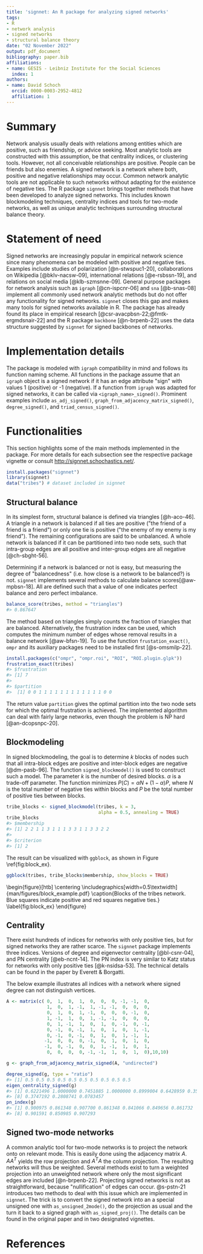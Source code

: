```yaml
---
title: 'signnet: An R package for analyzing signed networks'
tags:
- R
- network analysis
- signed networks
- structural balance theory
date: "02 November 2022"
output: pdf_document
bibliography: paper.bib
affiliations:
- name: GESIS - Leibniz Institute for the Social Sciences
  index: 1
authors:
- name: David Schoch
  orcid: 0000-0003-2952-4812
  affiliation: 1
---
```



# Summary

Network analysis usually deals with relations among entities which are positive,
such as friendship, or advice seeking. Most analytic tools are constructed
with this assumption, be that centrality indices, or clustering tools. However,
not all conceivable relationships are positive. People can be friends but also
enemies. A signed network is a network where both, positive and negative
relationships may occur. Common network analytic tools are not applicable to
such networks without adapting for the existence of negative ties. The R
package `signnet` brings together methods that have been developed to
analyze signed networks. This includes known blockmodeling techniques, centrality
indices and tools for two-mode networks, as well as unique analytic techniques
surrounding structural balance theory. 

# Statement of need

Signed networks are increasingly popular in empirical network science since many
phenomena can be modeled with positive and negative ties. Examples include
studies of polarization [@n-stwspuc1-20], collaborations on Wikipedia
[@bklv-nacsw-09], international relations [@e-rsbssn-19], and relations on
social media [@klb-szmsnne-09]. General purpose packages for network analysis
such as `igraph` [@cn-ispcnr-06] and `sna` [@b-snas-08] implement all commonly
used network analytic methods but do not offer any functionality for signed
networks. `signnet` closes this gap and makes many tools for signed
networks available in R. The package has already found its place in empirical research
[@csr-avacpbsn-22;@fmtk-ergmdsnair-22] and the R package `backbone` [@n-brpenb-22] uses the data 
structure suggested by `signnet` for signed backbones of networks.  

# Implementation details
The package is modeled with `igraph` compatibility in mind and follows its
function naming scheme. All functions in the package assume that an `igraph` object is a
signed network if it has an edge attribute "sign" with values 1 (positive) or -1
(negative). If a function from `igraph` was adapted for signed networks, it can be
called via `<igraph_name>_signed()`. Prominent examples include
`as_adj_signed()`, `graph_from_adjacency_matrix_signed()`, `degree_signed()`,
and `triad_census_signed()`.

# Functionalities

This section highlights some of the main methods implemented in the package. 
For more details for each subsection see the respective package vignette or 
consult <http://signnet.schochastics.net/>.

```R
install.packages("signnet")
library(signnet)
data("tribes") # dataset included in signnet
```

## Structural balance
In its simplest form, structural balance is defined via triangles [@h-aco-46]. A
triangle in a network is balanced if all ties are positive ("the friend of a
friend is a friend") or only one tie is positive ("the enemy of my enemy is my
friend"). The remaining configurations are said to be unbalanced. A whole
network is balanced if it can be partitioned into two node sets, such that
intra-group edges are all positive and inter-group edges are all negative
[@ch-sbght-56]. 

Determining if a network is balanced or not is easy, but measuring the degree of "balancedness" (i.e. how close is a network to be balanced?) is not. `signnet` implements several methods to calculate balance scores[@aw-mpbsn-18]. All are defined such that a value of one indicates perfect balance and zero perfect imbalance. 

```R
balance_score(tribes, method = "triangles")
#> 0.867647
```
The method based on triangles simply counts the fraction of triangles that are balanced.
Alternatively, the frustration index can be used, which computes the minimum number of edges 
whose removal results in a balance network [@aw-bfsn-19]. To use the function `frustation_exact()`, 
`ompr` and its auxiliary packages need to be installed first [@s-omsmilp-22].

```R
install.packages(c("ompr", "ompr.roi", "ROI", "ROI.plugin.glpk"))
frustration_exact(tribes)
#> $frustration
#> [1] 7
#> 
#> $partition
#>  [1] 0 0 1 1 1 1 1 1 1 1 1 1 1 1 0 0
```

The return value `partition` gives the optimal partition into the two node sets for 
which the optimal frustration is achieved. The implemented algorithm can deal with fairly large 
networks, even though the problem is NP hard [@an-dcopsnpc-20].

## Blockmodeling
In signed blockmodeling, the goal is to determine $k$ blocks of nodes such that
all intra-block edges are positive and inter-block edges are negative
[@dm-pasb-96]. The function `signed_blockmodel()` is used to construct such a
model. The parameter $k$ is the number of desired blocks. $\alpha$ is a trade-off
parameter. The function minimizes $P(C)=\alpha N+(1-\alpha)P$, where $N$ is the
total number of negative ties within blocks and $P$ be the total number of
positive ties between blocks. 

```R
tribe_blocks <- signed_blockmodel(tribes, k = 3, 
                                  alpha = 0.5, annealing = TRUE)
tribe_blocks
#> $membership
#> [1] 2 2 1 1 3 1 1 1 3 3 1 1 3 3 2 2
#> 
#> $criterion
#> [1] 2
```

The result can be visualized with `ggblock`, as shown in Figure \ref{fig:block_ex}.
```R
ggblock(tribes, tribe_blocks$membership, show_blocks = TRUE)
```
\begin{figure}[htb]
  \centering
  \includegraphics[width=0.5\textwidth]{man/figures/block_example.pdf}
  \caption{Blocks of the tribes network. Blue squares indicate positive and red
  squares negative ties.}
  \label{fig:block_ex}
\end{figure}

## Centrality
There exist hundreds of indices for networks with only positive ties, but for signed
networks they are rather scarce. The `signnet` package implements three indices.
Versions of degree and eigenvector centrality [@bl-csnr-04], and PN centrality [@eb-ncnt-14].
The PN index is very similar to Katz status for networks with only positive ties
[@k-nsidsa-53]. The technical details can be found in the paper by Everett &
Borgatti.

The below example illustrates all indices with a network where signed degree can not distinguish vertices.
```R
A <- matrix(c( 0,  1,  0,  1,  0,  0,  0, -1, -1,  0,  
               1,  0,  1, -1,  1, -1, -1,  0,  0,  0,  
               0,  1,  0,  1, -1,  0,  0,  0, -1,  0,  
               1, -1,  1,  0,  1, -1, -1,  0,  0,  0,  
               0,  1, -1,  1,  0,  1,  0, -1,  0, -1,  
               0, -1,  0, -1,  1,  0,  1,  0,  1, -1,  
               0, -1,  0, -1,  0,  1,  0,  1, -1,  1,  
              -1,  0,  0,  0, -1,  0,  1,  0,  1,  0,  
              -1,  0, -1,  0,  0,  1, -1,  1,  0,  1,  
               0,  0,  0,  0, -1, -1,  1,  0,  1,  0),10,10)

g <- graph_from_adjacency_matrix_signed(A, "undirected")

degree_signed(g, type = "ratio")
#> [1] 0.5 0.5 0.5 0.5 0.5 0.5 0.5 0.5 0.5 0.5
eigen_centrality_signed(g)
#> [1] 0.6221496 1.0000000 0.7451885 1.0000000 0.8999004 0.6428959 0.3582816
#> [8] 0.3747192 0.2808741 0.0783457
pn_index(g)
#> [1] 0.900975 0.861348 0.907700 0.861348 0.841066 0.849656 0.861732 
#> [8] 0.901591 0.850985 0.907293
```

## Signed two-mode networks
A common analytic tool for two-mode networks is to project the network onto on
relevant mode. This is easily done using the adjacency matrix $A$. $AA^T$
yields the row projection and $A^TA$ the column projection. The resulting
networks will thus be weighted. Several methods exist to turn a weighted
projection into an unweighted network where only the most significant edges are
included [@n-brpenb-22]. Projecting signed networks is not as
straightforward, because "nullification" of edges can occur. @s-pstn-21
introduces two methods to deal with this issue which are implemented in
`signnet`. The trick is to convert the signed network into an a special
unsigned one with `as_unsigned_2mode()`, do the projection as usual and the turn
it back to a signed graph with `as_signed_proj()`. The details can be found in
the original paper and in two designated vignettes.

# References
